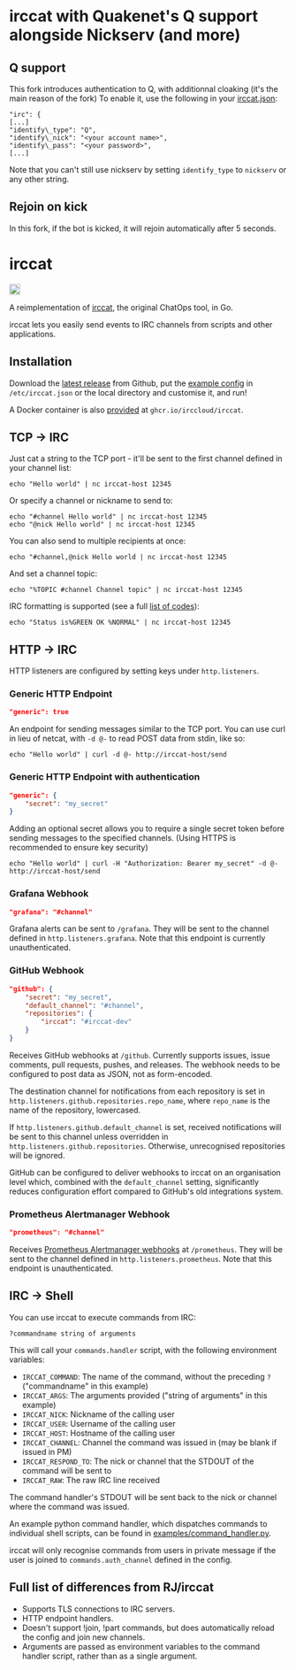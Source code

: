# irccat with Quakenet's Q support alongside Nickserv (and more)

## Q support

This fork introduces authentication to Q, with additionnal cloaking (it's the
main reason of the fork) To enable it, use the following in your
[irccat.json](examples/irccat.json):

```
"irc": {
[...]
"identify\_type": "Q",
"identify\_nick": "<your account name>",
"identify\_pass": "<your password>",
[...]
```

Note that you can't still use nickserv by setting `identify_type` to `nickserv`
or any other string.

## Rejoin on kick

In this fork, if the bot is kicked, it will rejoin automatically after 5 seconds.

# irccat
<a href="https://www.irccloud.com/invite?channel=%23irccat&amp;hostname=irc.irccloud.com&amp;port=6697&amp;ssl=1" target="_blank"><img src="https://img.shields.io/badge/IRC-%23irccat-1e72ff.svg?style=flat"  height="20"></a>

A reimplementation of [irccat](https://github.com/RJ/irccat), the
original ChatOps tool, in Go.

irccat lets you easily send events to IRC channels from scripts and
other applications.

## Installation

Download the [latest
release](https://github.com/irccloud/irccat/releases) from Github, put
the [example config](examples/irccat.json)
in `/etc/irccat.json` or the local directory and customise it, and run!

A Docker container is also [provided](https://github.com/irccloud/irccat/pkgs/container/irccat) at `ghcr.io/irccloud/irccat`.

## TCP → IRC

Just cat a string to the TCP port - it'll be sent to the first channel
defined in your channel list:

    echo "Hello world" | nc irccat-host 12345

Or specify a channel or nickname to send to:

    echo "#channel Hello world" | nc irccat-host 12345
    echo "@nick Hello world" | nc irccat-host 12345

You can also send to multiple recipients at once:

    echo "#channel,@nick Hello world | nc irccat-host 12345

And set a channel topic:

    echo "%TOPIC #channel Channel topic" | nc irccat-host 12345

IRC formatting is supported (see a full [list of codes](dispatcher/colours.go#L5)):

    echo "Status is%GREEN OK %NORMAL" | nc irccat-host 12345

## HTTP → IRC

HTTP listeners are configured by setting keys under `http.listeners`.

### Generic HTTP Endpoint
```json
"generic": true
```

An endpoint for sending messages similar to the TCP port. You can use curl in lieu
of netcat, with `-d @-` to read POST data from stdin, like so:

    echo "Hello world" | curl -d @- http://irccat-host/send

### Generic HTTP Endpoint with authentication

```json
"generic": {
    "secret": "my_secret"
}
```

Adding an optional secret allows you to require a single secret token before sending
messages to the specified channels. (Using HTTPS is recommended to ensure key security)

    echo "Hello world" | curl -H "Authorization: Bearer my_secret" -d @- http://irccat-host/send

### Grafana Webhook
```json
"grafana": "#channel"
```

Grafana alerts can be sent to `/grafana`. They will be sent to the
channel defined in `http.listeners.grafana`. Note that this endpoint is currently
unauthenticated.

### GitHub Webhook
```json
"github": {
	"secret": "my_secret",
	"default_channel": "#channel",
	"repositories": {
	    "irccat": "#irccat-dev"
	}
}
```

Receives GitHub webhooks at `/github`. Currently supports issues, issue comments,
pull requests, pushes, and releases. The webhook needs to be configured to post data
as JSON, not as form-encoded.

The destination channel for notifications from each repository is set in
`http.listeners.github.repositories.repo_name`, where `repo_name` is the name of the
repository, lowercased.

If `http.listeners.github.default_channel` is set, received notifications will be
sent to this channel unless overridden in `http.listeners.github.repositories`. Otherwise,
unrecognised repositories will be ignored.

GitHub can be configured to deliver webhooks to irccat on an organisation level which, combined
with the `default_channel` setting, significantly reduces configuration effort compared to
GitHub's old integrations system.

### Prometheus Alertmanager Webhook
```json
"prometheus": "#channel"
```

Receives [Prometheus Alertmanager webhooks](https://prometheus.io/docs/alerting/configuration/#webhook_config) at `/prometheus`. They will be sent to the channel defined in `http.listeners.prometheus`. Note that this endpoint is unauthenticated.

## IRC → Shell
You can use irccat to execute commands from IRC:

    ?commandname string of arguments

This will call your `commands.handler` script, with the following
environment variables:

* `IRCCAT_COMMAND`: The name of the command, without the preceding `?`
  ("commandname" in this example)
* `IRCCAT_ARGS`: The arguments provided ("string of arguments" in this
  example)
* `IRCCAT_NICK`: Nickname of the calling user
* `IRCCAT_USER`: Username of the calling user
* `IRCCAT_HOST`: Hostname of the calling user
* `IRCCAT_CHANNEL`: Channel the command was issued in (may be blank if
  issued in PM)
* `IRCCAT_RESPOND_TO`: The nick or channel that the STDOUT of the
  command will be sent to
* `IRCCAT_RAW`: The raw IRC line received

The command handler's STDOUT will be sent back to the nick or channel
where the command was issued.

An example python command handler, which dispatches commands to
individual shell scripts, can be found in
[examples/command_handler.py](examples/command_handler.py).

irccat will only recognise commands from users in private message if
the user is joined to `commands.auth_channel` defined in the config.

## Full list of differences from RJ/irccat
* Supports TLS connections to IRC servers.
* HTTP endpoint handlers.
* Doesn't support !join, !part commands, but does automatically reload
  the config and join new channels.
* Arguments are passed as environment variables to the command handler
  script, rather than as a single argument.
